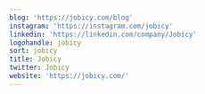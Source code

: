 ```yaml
---
blog: 'https://jobicy.com/blog'
instagram: 'https://instagram.com/jobicy'
linkedin: 'https://linkedin.com/company/Jobicy'
logohandle: jobicy
sort: jobicy
title: Jobicy
twitter: Jobicy
website: 'https://jobicy.com/'
---
```

